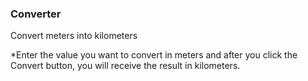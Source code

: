 ### Converter
Convert meters into kilometers

*Enter the value you want to convert in meters and after you click the Convert button, you will receive the result in kilometers.
